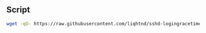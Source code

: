 ## Script

```bash
wget -qO- https://raw.githubusercontent.com/liqhtnd/sshd-logingracetime0/main/update_sshd_config.sh | bash
```
